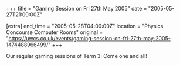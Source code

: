 +++
title = "Gaming Session on Fri 27th May 2005"
date = "2005-05-27T21:00:00Z"

[extra]
end_time = "2005-05-28T04:00:00Z"
location = "Physics Concourse Computer Rooms"
original = "https://uwcs.co.uk/events/gaming-session-on-fri-27th-may-2005-1474488966499/"
+++

Our regular gaming sessions of Term 3\! Come one and all\!

